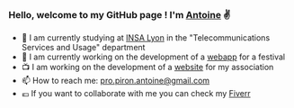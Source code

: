 ### Hello, welcome to my GitHub page ! I'm [Antoine](https://github.com/AntoinePiron) ✌️

- 🌱 I am currently studying at [INSA Lyon](https://www.insa-lyon.fr) in the "Telecommunications Services and Usage" department
- 🔭 I am currently working on the development of a [webapp](https://github.com/24HeuresINSA/Overbookd) for a festival
- 📺 I am working on the development of a [website](https://astustc.fr) for my association
- 📫 How to reach me: [pro.piron.antoine@gmail.com](mailto:pro.piron.antoine@gmail.com)
- 💶 If you want to collaborate with me you can check my [Fiverr](https://www.fiverr.com/antprn)
